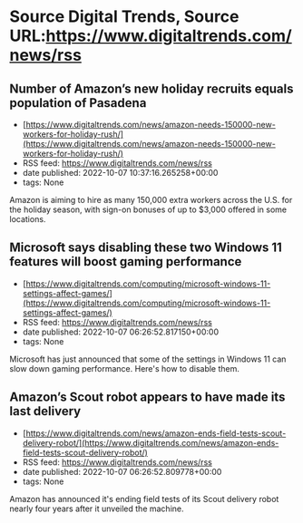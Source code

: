 # Source Digital Trends, Source URL:https://www.digitaltrends.com/news/rss

## Number of Amazon’s new holiday recruits equals population of Pasadena
 - [https://www.digitaltrends.com/news/amazon-needs-150000-new-workers-for-holiday-rush/](https://www.digitaltrends.com/news/amazon-needs-150000-new-workers-for-holiday-rush/)
 - RSS feed: https://www.digitaltrends.com/news/rss
 - date published: 2022-10-07 10:37:16.265258+00:00
 - tags: None

Amazon is aiming to hire as many 150,000 extra workers across the U.S. for the holiday season, with sign-on bonuses of up to $3,000 offered in some locations.

## Microsoft says disabling these two Windows 11 features will boost gaming performance
 - [https://www.digitaltrends.com/computing/microsoft-windows-11-settings-affect-games/](https://www.digitaltrends.com/computing/microsoft-windows-11-settings-affect-games/)
 - RSS feed: https://www.digitaltrends.com/news/rss
 - date published: 2022-10-07 06:26:52.817150+00:00
 - tags: None

Microsoft has just announced that some of the settings in Windows 11 can slow down gaming performance. Here's how to disable them.

## Amazon’s Scout robot appears to have made its last delivery
 - [https://www.digitaltrends.com/news/amazon-ends-field-tests-scout-delivery-robot/](https://www.digitaltrends.com/news/amazon-ends-field-tests-scout-delivery-robot/)
 - RSS feed: https://www.digitaltrends.com/news/rss
 - date published: 2022-10-07 06:26:52.809778+00:00
 - tags: None

Amazon has announced it's ending field tests of its Scout delivery robot nearly four years after it unveiled the machine.
